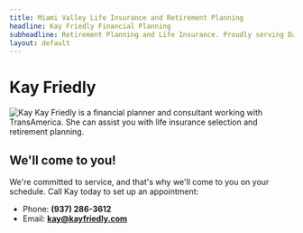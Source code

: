 ```yaml
---
title: Miami Valley Life Insurance and Retirement Planning
headline: Kay Friedly Financial Planning
subheadline: Retirement Planning and Life Insurance. Proudly serving Dayton and the Miami Valley
layout: default
---
```


Kay Friedly
===========

![Kay](images/kf.png) Kay Friedly is a financial planner and consultant working with TransAmerica. She can assist you with life insurance selection and retirement planning.

We'll come to you!
------------------

We're committed to service, and that's why we'll come to you on your schedule. Call Kay today to set up an appointment:

* Phone: **(937) 286-3612**
* Email: **kay@kayfriedly.com**

